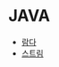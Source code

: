 # JAVA
- [람다](https://github.com/hwana/TIL/blob/main/JAVA/lambda-expression.md)<br>
- [스트림](https://github.com/hwana/TIL/blob/main/JAVA/stream.md)
